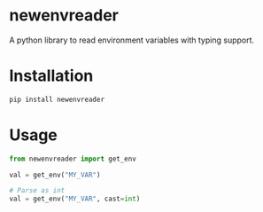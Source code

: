 # newenvreader
A python library to read environment variables with typing support.

# Installation
```bash
pip install newenvreader
```

# Usage
```python
from newenvreader import get_env

val = get_env("MY_VAR")

# Parse as int
val = get_env("MY_VAR", cast=int)
```

